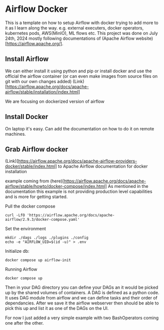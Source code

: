 # Airflow Docker
This is a template on how to setup Airflow with docker
trying to add more to it as I learn along the way.
e.g. external executers, docker operators, kubernetes pods, AWS(MinIO), ML flows etc.
This project was done on July 24th, 2024 mostly following documentations of (Apache Airflow website)[https://airflow.apache.org/].

## Install Airflow
We can either install it using python and pip or install docker and use the official the airflow container (or can even make images from source files on git with our own changes added) (Link)[https://airflow.apache.org/docs/apache-airflow/stable/installation/index.html]

We are focusing on dockerized version of airflow

## Install Docker
On laptop it's easy. Can add the documentation on how to do it on remote machines.

## Grab Airflow docker
(Link)[https://airflow.apache.org/docs/apache-airflow-providers-docker/stable/index.html] to Apache Airflow documentation for docker installation

example coming from (here)[https://airflow.apache.org/docs/apache-airflow/stable/howto/docker-compose/index.html]
As mentioned in the documentation this example is not providing production level capabilities and is more for getting started.

Pull the docker compose
```
curl -LfO 'https://airflow.apache.org/docs/apache-airflow/2.9.3/docker-compose.yaml'
```

Set the environment
```
mkdir ./dags ./logs ./plugins ./config
echo -e "AIRFLOW_UID=$(id -u)" > .env
```

Initialize db:
```
docker compose up airflow-init
```

Running Airflow
```
docker compose up
```

Then in your DAG directory you can define your DAGs an it would be picked up by the shared volumes of containers. A DAG is defined as a python code.
It uses DAG module from airflow and we can define tasks and their order of dependancies.
After we save it the airflow webserver then should be able to pick this up and list it as one of the DAGs on the UI.

For now I just added a very simple example with two BashOperators coming one after the other.
